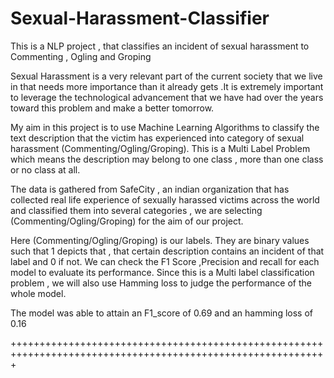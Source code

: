 # Sexual-Harassment-Classifier
This is a NLP project , that classifies an incident of sexual harassment to Commenting , Ogling and Groping

Sexual Harassment is a very relevant part of the current society that we live in that needs more
importance than it already gets .It is extremely important to leverage the technological
advancement that we have had over the years toward this problem and make a better
tomorrow.

My aim in this project is to use Machine Learning Algorithms to classify the text description that
the victim has experienced into category of sexual harassment (Commenting/Ogling/Groping). This is
a Multi Label Problem which means the description may belong to one class , more than one
class or no class at all.

The data is gathered from SafeCity , an indian organization that has collected real life
experience of sexually harassed victims across the world and classified them into several
categories , we are selecting (Commenting/Ogling/Groping) for the aim of our project.

Here (Commenting/Ogling/Groping) is our labels. They are binary values such that 1 depicts that ,
that certain description contains an incident of that label and 0 if not.
We can check the F1 Score ,Precision and recall for each model to evaluate its performance.
Since this is a Multi label classification problem , we will also use Hamming loss to judge the
performance of the whole model.

The model was able to attain an F1_score of 0.69 and an hamming loss of 0.16

+++++++++++++++++++++++++++++++++++++++++++++++++++++++++++++++++++++++++++++++++++++++++++++++++++++++++++++

